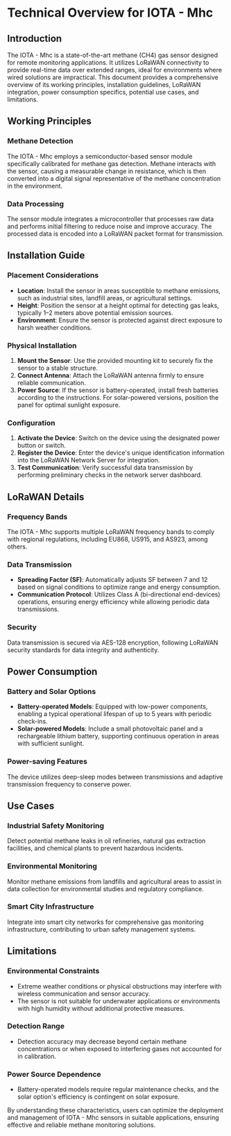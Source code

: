 # Technical Overview for IOTA - Mhc

## Introduction
The IOTA - Mhc is a state-of-the-art methane (CH4) gas sensor designed for remote monitoring applications. It utilizes LoRaWAN connectivity to provide real-time data over extended ranges, ideal for environments where wired solutions are impractical. This document provides a comprehensive overview of its working principles, installation guidelines, LoRaWAN integration, power consumption specifics, potential use cases, and limitations.

## Working Principles

### Methane Detection
The IOTA - Mhc employs a semiconductor-based sensor module specifically calibrated for methane gas detection. Methane interacts with the sensor, causing a measurable change in resistance, which is then converted into a digital signal representative of the methane concentration in the environment.

### Data Processing
The sensor module integrates a microcontroller that processes raw data and performs initial filtering to reduce noise and improve accuracy. The processed data is encoded into a LoRaWAN packet format for transmission.

## Installation Guide

### Placement Considerations
- **Location**: Install the sensor in areas susceptible to methane emissions, such as industrial sites, landfill areas, or agricultural settings.
- **Height**: Position the sensor at a height optimal for detecting gas leaks, typically 1–2 meters above potential emission sources.
- **Environment**: Ensure the sensor is protected against direct exposure to harsh weather conditions.

### Physical Installation
1. **Mount the Sensor**: Use the provided mounting kit to securely fix the sensor to a stable structure.
2. **Connect Antenna**: Attach the LoRaWAN antenna firmly to ensure reliable communication.
3. **Power Source**: If the sensor is battery-operated, install fresh batteries according to the instructions. For solar-powered versions, position the panel for optimal sunlight exposure.

### Configuration
1. **Activate the Device**: Switch on the device using the designated power button or switch.
2. **Register the Device**: Enter the device's unique identification information into the LoRaWAN Network Server for integration.
3. **Test Communication**: Verify successful data transmission by performing preliminary checks in the network server dashboard.

## LoRaWAN Details

### Frequency Bands
The IOTA - Mhc supports multiple LoRaWAN frequency bands to comply with regional regulations, including EU868, US915, and AS923, among others.

### Data Transmission
- **Spreading Factor (SF)**: Automatically adjusts SF between 7 and 12 based on signal conditions to optimize range and energy consumption.
- **Communication Protocol**: Utilizes Class A (bi-directional end-devices) operations, ensuring energy efficiency while allowing periodic data transmissions.

### Security
Data transmission is secured via AES-128 encryption, following LoRaWAN security standards for data integrity and authenticity.

## Power Consumption

### Battery and Solar Options
- **Battery-operated Models**: Equipped with low-power components, enabling a typical operational lifespan of up to 5 years with periodic check-ins.
- **Solar-powered Models**: Include a small photovoltaic panel and a rechargeable lithium battery, supporting continuous operation in areas with sufficient sunlight.

### Power-saving Features
The device utilizes deep-sleep modes between transmissions and adaptive transmission frequency to conserve power.

## Use Cases

### Industrial Safety Monitoring
Detect potential methane leaks in oil refineries, natural gas extraction facilities, and chemical plants to prevent hazardous incidents.

### Environmental Monitoring
Monitor methane emissions from landfills and agricultural areas to assist in data collection for environmental studies and regulatory compliance.

### Smart City Infrastructure
Integrate into smart city networks for comprehensive gas monitoring infrastructure, contributing to urban safety management systems.

## Limitations

### Environmental Constraints
- Extreme weather conditions or physical obstructions may interfere with wireless communication and sensor accuracy.
- The sensor is not suitable for underwater applications or environments with high humidity without additional protective measures.

### Detection Range
- Detection accuracy may decrease beyond certain methane concentrations or when exposed to interfering gases not accounted for in calibration.

### Power Source Dependence
- Battery-operated models require regular maintenance checks, and the solar option's efficiency is contingent on solar exposure.

By understanding these characteristics, users can optimize the deployment and management of IOTA - Mhc sensors in suitable applications, ensuring effective and reliable methane monitoring solutions.